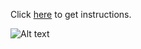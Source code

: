 Click [here](https://aws-tc-largeobjects.s3.us-west-2.amazonaws.com/DEV-AWS-MO-Architecting/exercise-1-serverless.html) to get instructions.

![Alt text](pos-serverless-solution/POC-concept.png "Title")
